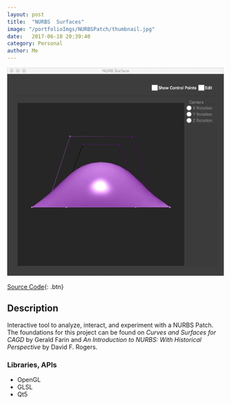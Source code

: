 ```yaml
---
layout: post
title:  "NURBS  Surfaces"
image: "/portfolioImgs/NURBSPatch/thumbnail.jpg"
date:   2017-06-10 20:39:40
category: Personal
author: Me
---
```


![Animated Gif of project in action](/portfolioImgs/NURBSPatch/Kapture.gif)

[Source Code](https://github.com/RodrigoFigueroaM/CurvesAndSurfaces/tree/master/NurbsPatch){: .btn}


## Description
Interactive tool to analyze, interact, and experiment with a NURBS Patch.
The foundations for this project can be found on *Curves and Surfaces for CAGD* by Gerald Farin and *An Introduction to NURBS: With Historical Perspective* by David F. Rogers.

### Libraries, APIs
- OpenGL
- GLSL
- Qt5